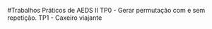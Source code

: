 #Trabalhos Práticos de AEDS II
TP0 -  Gerar permutação com e sem repetição.
TP1 -  Caxeiro viajante
